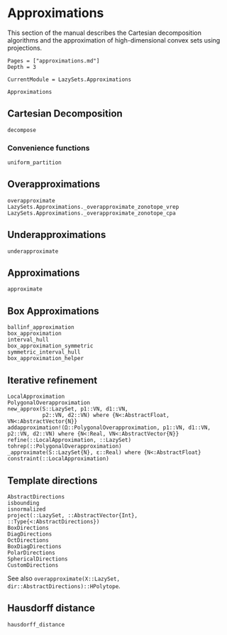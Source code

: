 # Approximations

This section of the manual describes the Cartesian decomposition algorithms and
the approximation of high-dimensional convex sets using projections.

```@contents
Pages = ["approximations.md"]
Depth = 3
```

```@meta
CurrentModule = LazySets.Approximations
```

```@docs
Approximations
```

## Cartesian Decomposition

```@docs
decompose
```

### Convenience functions

```@docs
uniform_partition
```

## Overapproximations

```@docs
overapproximate
LazySets.Approximations._overapproximate_zonotope_vrep
LazySets.Approximations._overapproximate_zonotope_cpa
```

## Underapproximations

```@docs
underapproximate
```

## Approximations

```@docs
approximate
```

## Box Approximations

```@docs
ballinf_approximation
box_approximation
interval_hull
box_approximation_symmetric
symmetric_interval_hull
box_approximation_helper
```

## Iterative refinement

```@docs
LocalApproximation
PolygonalOverapproximation
new_approx(S::LazySet, p1::VN, d1::VN,
           p2::VN, d2::VN) where {N<:AbstractFloat, VN<:AbstractVector{N}}
addapproximation!(Ω::PolygonalOverapproximation, p1::VN, d1::VN, p2::VN, d2::VN) where {N<:Real, VN<:AbstractVector{N}}
refine(::LocalApproximation, ::LazySet)
tohrep(::PolygonalOverapproximation)
_approximate(S::LazySet{N}, ε::Real) where {N<:AbstractFloat}
constraint(::LocalApproximation)
```

## Template directions

```@docs
AbstractDirections
isbounding
isnormalized
project(::LazySet, ::AbstractVector{Int}, ::Type{<:AbstractDirections})
BoxDirections
DiagDirections
OctDirections
BoxDiagDirections
PolarDirections
SphericalDirections
CustomDirections
```

See also `overapproximate(X::LazySet, dir::AbstractDirections)::HPolytope`.

## Hausdorff distance

```@docs
hausdorff_distance
```

